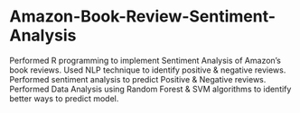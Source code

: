 # Amazon-Book-Review-Sentiment-Analysis

Performed R programming to implement Sentiment Analysis of Amazon’s book reviews. Used NLP technique to identify positive & negative reviews. Performed sentiment analysis to predict Positive & Negative reviews. Performed Data Analysis using Random Forest & SVM algorithms to identify better ways to predict model. 
